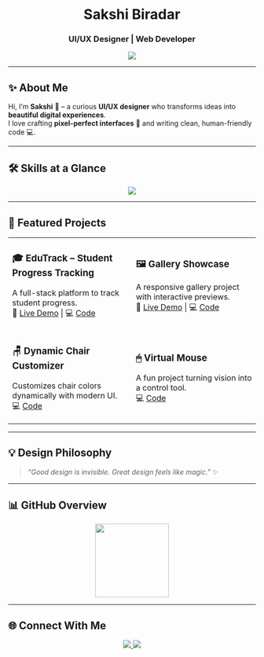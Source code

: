 <!-- Hero -->
<div align="center">
  
#  Sakshi Biradar  
### UI/UX Designer | Web Developer 

<img src="https://readme-typing-svg.herokuapp.com?font=Fira+Code&pause=1000&color=8A2BE2&center=true&vCenter=true&width=500&lines=Designing+with+emotions;Building+with+logic;Where+Creativity+meets+Code" />

</div>

---

## ✨ About Me  
Hi, I’m **Sakshi** 👋 – a curious **UI/UX designer** who transforms ideas into **beautiful digital experiences**.  
I love crafting **pixel-perfect interfaces** 🎨 and writing clean, human-friendly code 💻.  

---

## 🛠 Skills at a Glance  

<p align="center">
  <img src="https://skillicons.dev/icons?i=figma,ps,ai,html,css,js,react,mongodb,mysql,bootstrap,git,github,vscode,postman" />
</p>

---

## 🌟 Featured Projects  

<table>
<tr>
<td width="50%">
  
### 🎓 EduTrack – Student Progress Tracking  
A full-stack platform to track student progress.  
🔗 [Live Demo](https://resplendent-cucurucho-4a6b8a.netlify.app/) | 💻 [Code](https://github.com/SakshiBiradar912/edutrack)

</td>
<td width="50%">
  
### 🖼️ Gallery Showcase  
A responsive gallery project with interactive previews.  
🔗 [Live Demo](https://melodious-lamington-541477.netlify.app/) | 💻 [Code](#)

</td>
</tr>
<tr>
<td width="50%">

### 🪑 Dynamic Chair Customizer  
Customizes chair colors dynamically with modern UI.  
💻 [Code](#)

</td>
<td width="50%">

### 🖱 Virtual Mouse  
A fun project turning vision into a control tool.  
💻 [Code](#)

</td>
</tr>
</table>

---

## 💡 Design Philosophy  
> *“Good design is invisible. Great design feels like magic.”* ✨  

---

## 📊 GitHub Overview  

<p align="center">
  <img src="https://github-readme-stats.vercel.app/api?username=SakshiBiradar912&show_icons=true&theme=tokyonight" height="150" />
</p>

---



## 🌐 Connect With Me  

<p align="center">
  <a href="https://www.linkedin.com/in/sakshi-biradar-0775231b6/" target="_blank">
    <img src="https://img.shields.io/badge/LinkedIn-%230A66C2.svg?&style=for-the-badge&logo=linkedin&logoColor=white" />
  </a>
  <a href="mailto:biradarsakshi2921@gmail.com">
    <img src="https://img.shields.io/badge/Email-D14836?style=for-the-badge&logo=gmail&logoColor=white" />
  </a>
</p>
